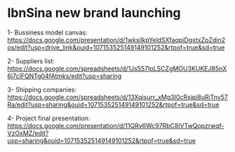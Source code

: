 # IbnSina new brand launching
1- Bussiness model canvas:
https://docs.google.com/presentation/d/1wksilkpYeldSXfaqpiDgxtxZpZdin2os/edit?usp=drive_link&ouid=107153525149149101252&rtpof=true&sd=true

2- Suppliers list:
https://docs.google.com/spreadsheets/d/1Js557lpLSCZgMOU3KUKEJ85nX6j7clFQNTg04fAtmks/edit?usp=sharing

3- Shipping companies:
https://docs.google.com/spreadsheets/d/13Xqjsurr_xMg3I0cRsjpi8uRiTnv57Ra/edit?usp=sharing&ouid=107153525149149101252&rtpof=true&sd=true

4- Project final presentation:
https://docs.google.com/presentation/d/11QRv6Wc97RbC8iVTwQopzrwqf-VzOxMZ/edit?usp=sharing&ouid=107153525149149101252&rtpof=true&sd=true

